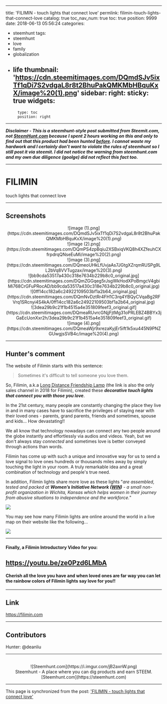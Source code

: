 
---
title: 'FILIMIN - touch lights that connect love'
permlink: filimin-touch-lights-that-connect-love
catalog: true
toc_nav_num: true
toc: true
position: 9999
date: 2018-06-13 05:56:24
categories:
- steemhunt
tags:
- steemhunt
- love
- family
- globalization
- life
thumbnail: 'https://cdn.steemitimages.com/DQmdSJv5ixTf1qDi7S2vdgaL8r8t2BhuPakQMKMbHBquKxX/image%20(1).png'
sidebar:
    right:
        sticky: true
widgets:
    -
        type: toc
        position: right
---


***Disclaimer - This is a steemhunt-style post submitted from Steemit.com, not [SteemHunt.com](https://steemhunt.com) because I spent 2 hours working on this and only to find out that this product had been hunted [before](https://steemit.com/steemhunt/@thabiggdogg/long-distance-friendship-lamp-light-up-loved-ones-lives-across-town-or-the-whole-country). I cannot waste my hardwork and I certainly don't want to violate the rules of steemhunt so I still post it via steemit. I did not notice the warning from steemhunt.com and my own due diligence (goolge) did not reflect this fact too.***

----
# FILIMIN
touch lights that connect love

---
## Screenshots
<center>![image (1).png](https://cdn.steemitimages.com/DQmdSJv5ixTf1qDi7S2vdgaL8r8t2BhuPakQMKMbHBquKxX/image%20(1).png)</center>

<center>![image (2).png](https://cdn.steemitimages.com/DQmPS4zpBqiu2XSBxiqVKQ8h4XZfeuhCXfrpdrqQNseEuMi/image%20(2).png)</center>

<center>![image (3).png](https://cdn.steemitimages.com/DQmeoUHkLfUvjaAs7JGtgXZrqmRUSPg9LL2bVq8VVTugzax/image%20(3).png)</center>

<center>![bb9cda53517a430c318e7634b229b8c0_original.jpg](https://cdn.steemitimages.com/DQmZGGqeg5rJsgWkHodXPoBmgcV4gbiMi768CrGFuPRocAD/bb9cda53517a430c318e7634b229b8c0_original.jpg)</center>

<center>![0ff14cc182a6c24922109503bf1a2b64_original.jpg](https://cdn.steemitimages.com/DQmNvDztRr4FH1C3rq4YBQyCVqaBg2RFVrq1SRcnyi4S4kA/0ff14cc182a6c24922109503bf1a2b64_original.jpg)</center>

<center>![3dea29b9c21f1b4515a4e351809feef3_original.gif](https://cdn.steemitimages.com/DQmeaRUvrcGNjjFjtMg31oPRLEBZ4BBYx3jGaEcUonXxr2h/3dea29b9c21f1b4515a4e351809feef3_original.gif)</center>

<center>![image (4).png](https://cdn.steemitimages.com/DQmeaWjr9xrezaKyjEr5ift1k5xu445N9PNZGUwgjsSVB4c/image%20(4).png)</center>

---
## Hunter's comment

The website of Filimin starts with this sentence:

>Sometimes it's difficult to tell someone you love them.

So, Filimin, a.k.a [Long Distance Friendship Lamp](https://www.uncommongoods.com/product/long-distance-friendship-lamp) (the link is also the only sales channel in 2018 for Filimin), created these ***decorative touch lights that connect you with those you love***.

In the 21st century, many people are constantly changing the place they live in and in many cases have to sacrifice the privileges of staying near with their loved ones - parents, grand parents, friends and sometimes, spouse and kids... How devastating!!

We all know that technology nowadays can connect any two people around the globe instantly and effortlessly via audios and videos. Yeah, but we don't always stay *connected* and sometimes love is better conveyed through actions than words. 

Filimin has come up with such a unique and innovative way for us to send a love signal to love ones hundreds or thousands miles away by simply touching the light in your room. A truly remarkable idea and a great combination of technology and people's true need. 

In addition, Filimin lights share more love as these lights "*are assembled, tested and packed at **Women’s Initiative Network ([WIN](http://www.wichitawin.org/))** - a small non-profit organization in Wichita, Kansas which helps women in their journey from abusive situations to independence and the workforce.*"

![](https://cdn.steemitimages.com/DQmdKgtgcCGJpoibBtUi2LrVZyJdzXbiwBtCCvdVbr8V9AB/image.png)

You may see how many Filimin lights are online around the world in a live map on their website like the following...

![](https://cdn.steemitimages.com/DQmU6XpPaVkjV9DQqaUtVvotS1TttFZU3DARX5joYbTpwDZ/image.png)

-----------------------------------------------
#### Finally, a Filimin Introductory Video for you: 
https://youtu.be/ze0Pzd6LMbA
------------

#### Cherish all the love you have and when loved ones are far way you can let the rainbow colors of Filimin lights say love for you!! 

---
## Link
https://filimin.com

---
## Contributors
Hunter: @deanliu

---
<center><br/>![Steemhunt.com](https://i.imgur.com/jB2axnW.png)<br/>
Steemhunt - A place where you can dig products and earn STEEM.
[Steemhunt.com](https://steemhunt.com)
</center>

- - -

This page is synchronized from the post: ['FILIMIN - touch lights that connect love'](https://steemit.com/@deanliu/filimin-touch-lights-that-connect-love)
